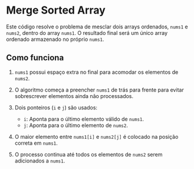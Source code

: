 # Merge Sorted Array

Este código resolve o problema de mesclar dois arrays ordenados, `nums1` e `nums2`, dentro do array `nums1`. O resultado final será um único array ordenado armazenado no próprio `nums1`.

## Como funciona

1. `nums1` possui espaço extra no final para acomodar os elementos de `nums2`.

2. O algoritmo começa a preencher `nums1` de trás para frente para evitar sobrescrever elementos ainda não processados.

3. Dois ponteiros (`i` e `j`) são usados:

   - `i`: Aponta para o último elemento válido de `nums1`.
   - `j`: Aponta para o último elemento de `nums2`.

4. O maior elemento entre `nums1[i]` e `nums2[j]` é colocado na posição correta em `nums1`.

5. O processo continua até todos os elementos de `nums2` serem adicionados a `nums1`.
